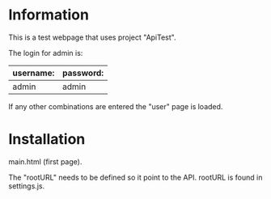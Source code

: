 # Information
This is a test webpage that uses project "ApiTest".

The login for admin is:

|username:| password:|
|---|---|
|admin| admin|

If any other combinations are entered the "user" page is loaded.

# Installation
main.html (first page).

The "rootURL" needs to be defined so it point to the API.
rootURL is found in settings.js.

